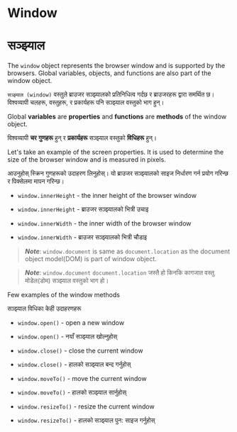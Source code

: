 # Window

# सञ्झ्याल

The `window` object represents the browser window and is supported by the browsers. Global variables, objects, and functions are also part of the window object. 

`सञ्झ्याल (window)` वस्तुले ब्राउजर सञ्झ्यालको प्रतिनिधित्व गर्दछ र ब्राउजरहरू द्वारा समर्थित छ। विश्वव्यापी चलहरू, वस्तुहरू, र प्रकार्यहरू पनि सञ्झ्याल वस्तुको भाग हुन्।

Global **variables** are **properties** and **functions** are **methods** of the window object.

विश्वव्यापी **चर** **गुणहरू** हुन् र **प्रकार्यहरू** सञ्झ्याल वस्तुको **विधिहरू** हुन्।

Let's take an example of the screen properties. It is used to determine the size of the browser window and is measured in pixels.    

आउनुहोस् स्क्रिन गुणहरूको उदाहरण लिनुहोस्। यो ब्राउजर सञ्झ्यालको साइज निर्धारण गर्न प्रयोग गरिन्छ र पिक्सेलमा मापन गरिन्छ।

* `window.innerHeight` - the inner height of the browser window

* `window.innerHeight` - ब्राउजर सञ्झ्यालको भित्री उचाइ

* `window.innerWidth` - the inner width of the browser window

* `window.innerWidth` - ब्राउजर सञ्झ्यालको भित्री चौडाइ


> _**Note**_:  `window.document` is same as   `document.location` as  the document object model\(DOM\) is part of window object.

> _**Note**_:  `window.document` `document.location` जस्तै हो किनकि कागजात वस्तु मोडेल(डोम) सञ्झ्याल वस्तुको भाग हो।

Few examples of the window methods

सञ्झ्याल विधिका केही उदाहरणहरू

* `window.open()` - open a new window
* `window.open()` - नयाँ सञ्झ्याल खोल्नुहोस्

* `window.close()` - close the current window
* `window.close()` - हालको सञ्झ्याल बन्द गर्नुहोस्

* `window.moveTo()` - move the current window
* `window.moveTo()` - हालको सञ्झ्याल सार्नुहोस्

* `window.resizeTo()` - resize the current window
* `window.resizeTo()` - हालको सञ्झ्याल पुन: साइज गर्नुहोस्

 


